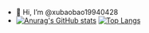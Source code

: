 - 👋 Hi, I’m @xubaobao19940428
- [![Anurag's GitHub stats](https://github-readme-stats.vercel.app/api?username=xubaobao19940428&show_icons=true&theme=radical)](https://github.com/anuraghazra/github-readme-stats)
[![Top Langs](https://github-readme-stats.vercel.app/api/top-langs/?username=xubaobao19940428&theme=highcontrast)](https://github.com/anuraghazra/github-readme-stats)
<!---
xubaobao19940428/xubaobao19940428 is a ✨ special ✨ repository because its `README.md` (this file) appears on your GitHub profile.
You can click the Preview link to take a look at your changes.
--->
